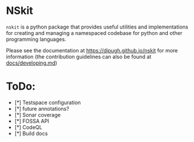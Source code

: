 # NSkit

``nskit`` is a python package that provides useful utilities and implementations for creating and managing a namespaced codebase for python and other programming languages.

Please see the documentation at https://djpugh.github.io/nskit for more information (the contribution guidelines can also be found at [docs/developing.md](docs/developing.md))



# ToDo:

- [*] Testspace configuration
- [*] future annotations?
- [*] Sonar coverage
- [*] FOSSA API
- [*] CodeQL
- [*] Build docs